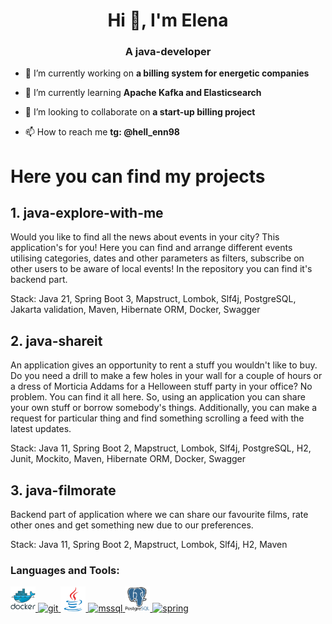 <h1 align="center">Hi 👋, I'm Elena</h1>
<h3 align="center">A java-developer</h3>

- 🔭 I’m currently working on **a billing system for energetic companies**

- 🌱 I’m currently learning **Apache Kafka and Elasticsearch**

- 👯 I’m looking to collaborate on **a start-up billing project**

- 📫 How to reach me **tg: @hell_enn98**

<h1 align="left">Here you can find my projects</h1>
<h2 align="left">1. java-explore-with-me</h2>
<p align="left">Would you like to find all the news about events in your city? This application's for you! Here you can find and arrange different events utilising categories, dates and other parameters as filters, subscribe on other users to be aware of local events! In the repository you can find it's backend part.
 
Stack: Java 21, Spring Boot 3, Mapstruct, Lombok, Slf4j, PostgreSQL, Jakarta validation, Maven, Hibernate ORM, Docker, Swagger</p>

<h2 align="left">2. java-shareit</h2>
<p align="left">An application gives an opportunity to rent a stuff you wouldn't like to buy. Do you need a drill to make a few holes in your wall for a couple of hours or a dress of Morticia Addams for a Helloween stuff party in your office? No problem. You can find it all here. So, using an application you can share your own stuff or borrow somebody's things. Additionally, you can make a request for particular thing and find something scrolling a feed with the latest updates.
  
Stack: Java 11, Spring Boot 2, Mapstruct, Lombok, Slf4j, PostgreSQL, H2, Junit, Mockito, Maven, Hibernate ORM, Docker, Swagger</p>

<h2 align="left">3. java-filmorate</h2>
<p align="left">Backend part of application where we can share our favourite films, rate other ones and get something new due to our preferences.
  
Stack: Java 11, Spring Boot 2, Mapstruct, Lombok, Slf4j, H2, Maven</p>

<h3 align="left">Languages and Tools:</h3>
<p align="left"> <a href="https://www.docker.com/" target="_blank" rel="noreferrer"> <img src="https://raw.githubusercontent.com/devicons/devicon/master/icons/docker/docker-original-wordmark.svg" alt="docker" width="40" height="40"/> </a> <a href="https://git-scm.com/" target="_blank" rel="noreferrer"> <img src="https://www.vectorlogo.zone/logos/git-scm/git-scm-icon.svg" alt="git" width="40" height="40"/> </a> <a href="https://www.java.com" target="_blank" rel="noreferrer"> <img src="https://raw.githubusercontent.com/devicons/devicon/master/icons/java/java-original.svg" alt="java" width="40" height="40"/> </a> <a href="https://www.microsoft.com/en-us/sql-server" target="_blank" rel="noreferrer"> <img src="https://www.svgrepo.com/show/303229/microsoft-sql-server-logo.svg" alt="mssql" width="40" height="40"/> </a> <a href="https://www.postgresql.org" target="_blank" rel="noreferrer"> <img src="https://raw.githubusercontent.com/devicons/devicon/master/icons/postgresql/postgresql-original-wordmark.svg" alt="postgresql" width="40" height="40"/> </a> <a href="https://spring.io/" target="_blank" rel="noreferrer"> <img src="https://www.vectorlogo.zone/logos/springio/springio-icon.svg" alt="spring" width="40" height="40"/> </a> </p>
